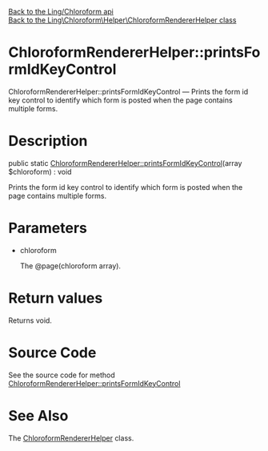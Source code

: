 [Back to the Ling/Chloroform api](https://github.com/lingtalfi/Chloroform/blob/master/doc/api/Ling/Chloroform.md)<br>
[Back to the Ling\Chloroform\Helper\ChloroformRendererHelper class](https://github.com/lingtalfi/Chloroform/blob/master/doc/api/Ling/Chloroform/Helper/ChloroformRendererHelper.md)


ChloroformRendererHelper::printsFormIdKeyControl
================



ChloroformRendererHelper::printsFormIdKeyControl — Prints the form id key control to identify which form is posted when the page contains multiple forms.




Description
================


public static [ChloroformRendererHelper::printsFormIdKeyControl](https://github.com/lingtalfi/Chloroform/blob/master/doc/api/Ling/Chloroform/Helper/ChloroformRendererHelper/printsFormIdKeyControl.md)(array $chloroform) : void




Prints the form id key control to identify which form is posted when the page contains multiple forms.




Parameters
================


- chloroform

    The @page(chloroform array).


Return values
================

Returns void.








Source Code
===========
See the source code for method [ChloroformRendererHelper::printsFormIdKeyControl](https://github.com/lingtalfi/Chloroform/blob/master/Helper/ChloroformRendererHelper.php#L19-L26)


See Also
================

The [ChloroformRendererHelper](https://github.com/lingtalfi/Chloroform/blob/master/doc/api/Ling/Chloroform/Helper/ChloroformRendererHelper.md) class.



